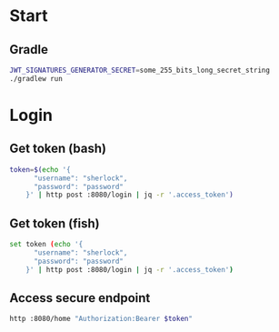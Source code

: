 
# Start
## Gradle
```bash
JWT_SIGNATURES_GENERATOR_SECRET=some_255_bits_long_secret_string
./gradlew run
```

# Login
## Get token (bash)
```bash
token=$(echo '{
      "username": "sherlock",
      "password": "password"
    }' | http post :8080/login | jq -r '.access_token')
```

## Get token (fish)
```bash
set token (echo '{
      "username": "sherlock",
      "password": "password"
    }' | http post :8080/login | jq -r '.access_token')
```

## Access secure endpoint
```bash
http :8080/home "Authorization:Bearer $token"
```
